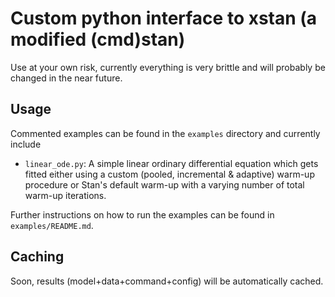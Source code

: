 # Custom python interface to xstan (a modified (cmd)stan)

Use at your own risk, currently everything is very brittle and will probably be changed
in the near future.

## Usage

Commented examples can be found in the `examples` directory and currently include

* `linear_ode.py`: A simple linear ordinary differential equation which gets fitted
either using a custom (pooled, incremental & adaptive) warm-up procedure or Stan's
default warm-up with a varying number of total warm-up iterations.

Further instructions on how to run the examples can be found in `examples/README.md`.


## Caching

Soon, results (model+data+command+config) will be automatically cached. 
